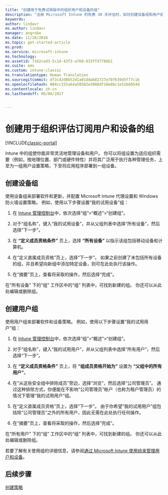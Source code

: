 ```yaml
---
title: "创建用于免费试用版中的组织用户和设备的组"
description: "注册 Microsoft Intune 的免费 30 天评估时，如何创建设备组和用户组。"
keywords: 
author: lindavr
ms.author: lindavr
manager: angrobe
ms.date: 11/28/2016
ms.topic: get-started-article
ms.prod: 
ms.service: microsoft-intune
ms.technology: 
ms.assetid: 7162cad3-5c14-43f3-a760-833ffd7786b1
ms.suite: ems
ms.custom: intune-classic
ms.translationtype: Human Translation
ms.sourcegitcommit: df3c42d8b52d1a01ddab82727e707639d5f77c16
ms.openlocfilehash: 084cc155a64a58582e3008df10e86c1e5266054d
ms.contentlocale: zh-cn
ms.lasthandoff: 06/08/2017


---
```


# <a name="create-groups-to-organize-evaluation-subscription-users-and-devices"></a>创建用于组织评估订阅用户和设备的组

[!INCLUDE[classic-portal](../includes/classic-portal.md)]

Intune 中的组使你能非常灵活地管理设备和用户。 你可以将组设置为适应组织需要（例如，按地理位置、部门或硬件特性）并将其广泛用于执行各种管理任务，上至为一组用户设置策略，下至将应用程序部署到一组设备。

## <a name="create-a-device-group"></a>创建设备组
使用设备组来部署软件和更新，并配置 Microsoft Intune 代理设置和 Windows 防火墙设置策略。 例如，使用以下步骤设置“我的试用设备”组：

1.  在 [Intune 管理控制台](https://manage.microsoft.com/)中，依次选择“组”&gt;“概述”&gt;“创建组”。

2.  对于“组名称”，键入“我的试用设备”，并从父组列表中选择“所有设备”，然后选择“下一步”。

3.  在 **“定义成员资格条件”** 页上，选择 **“所有设备”** 以指示该组包括移动设备和计算机。

4.  在“定义直属成员资格”页上，选择“下一步”。 如果之前创建了未包括所有设备的组，并且希望向新组中添加特定设备，则可在此处执行该操作。

5.  在“摘要”页上，查看将采取的操作，然后选择“完成”。

在“所有设备”  下的“组”  工作区中的“组” 列表中，可找到新建的组。 你还可以从此处编辑或删除组。

## <a name="create-a-user-group"></a>创建用户组
使用用户组来部署软件和设备策略。 例如，使用以下步骤设置“我的试用用户”组：

1.  在 [Intune 管理控制台](https://manage.microsoft.com/)中，依次选择“组”&gt;“概述”&gt;“创建组”。

2.  对于“组名称”，键入“我的试用用户”，并从父组列表中选择“所有用户”，然后选择“下一步”。

3.  在 **“定义成员资格条件”** 页上，将 **“组成员资格开始为”** 设置为 **“父组中的所有用户”**。

4.  在“从这些安全组中排除成员”旁边，选择“浏览”，然后选择“公司管理员”。 通过这种排除方式，你便能在不影响“公司管理员”帐户（也称为租户管理员）的情况下管理“我的试用用户”组。

5.  在“定义直属成员资格”页上，选择“下一步”。 由于你希望“我的试用用户”组包括除“公司管理员”之外的所有用户，因此无需在此处执行任何操作。

6.  在“摘要”页上，查看将采取的操作，然后选择“完成”。

在“所有用户”  下的“组”  工作区中的“组” 列表中，可找到新建的组。 你还可以从此处编辑或删除组。

若要了解有关使用组的详细信息，请参阅[通过 Microsoft Intune 使用组来管理用户和设备](/intune-classic/Deploy-Use/use-groups-to-manage-users-and-devices-with-microsoft-intune)。

## <a name="next-steps"></a>后续步骤
[创建策略](get-started-with-a-30-day-trial-of-microsoft-intune-step-4.md)  

